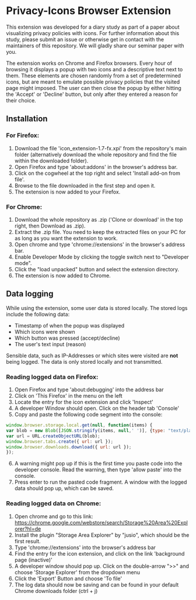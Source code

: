 # Privacy-Icons Browser Extension

This extension was developed for a diary study as part of a paper about visualizing privacy policies with icons. For further information about this study, please submit an issue or otherwise get in contact with the maintainers of this repository. We will gladly share our seminar paper with you.

The extension works on Chrome and Firefox browsers. Every hour of browsing it displays a popup with two icons and a descriptive text next to them. These elements are chosen randomly from a set of predetermined icons, but are meant to emulate possible privacy policies that the visited page might imposed. The user can then close the popup by either hitting the 'Accept' or 'Decline' button, but only after they entered a reason for their choice.


## Installation

### For Firefox:
1. Download the file 'icon_extension-1.7-fx.xpi' from the repository's main folder (alternatively download the whole repository and find the file within the downloaded folder).
2. Open Firefox and type 'about:addons' in the browser's address bar.
3. Click on the cogwheel at the top right and select 'Install add-on from file'.
4. Browse to the file downloaded in the first step and open it.
5. The extension is now added to your Firefox.


### For Chrome:
1. Download the whole repository as .zip ('Clone or download' in the top right, then Download as .zip).
2. Extract the .zip file. You need to keep the extracted files on your PC for as long as you want the extension to work.
3. Open chrome and type 'chrome://extensions' in the browser's address bar.
4. Enable Developer Mode by clicking the toggle switch next to "Developer mode".
5. Click the "load unpacked" button and select the extension directory.
6. The extension is now added to Chrome.


## Data logging

While using the extension, some user data is stored locally. The stored logs include the following data:
- Timestamp of when the popup was displayed
- Which icons were shown
- Which button was pressed (accept/decline)
- The user's text input (reason)

Sensible data, such as IP-Addresses or which sites were visited are **not** being logged. The data is only stored locally and not transmitted.

### Reading logged data on Firefox:

1. Open Firefox and type 'about:debugging' into the address bar
2. Click on 'This Firefox' in the menu on the left
3. Locate the entry for the icon extension and click 'Inspect'
4. A developer Window should open. Click on the header tab 'Console'
5. Copy and paste the following code segment into the console:
```javascript
window.browser.storage.local.get(null, function(items) {
var blob = new Blob([JSON.stringify(items, null,' ')], {type: "text/plain"});
var url = URL.createObjectURL(blob);
window.browser.tabs.create({ url: url });
window.browser.downloads.download({ url: url });
});
```
6. A warning might pop up if this is the first time you paste code into the developer console. Read the warning, then type 'allow paste' into the console.
7. Press enter to run the pasted code fragment. A window with the logged data should pop up, which can be saved.


### Reading logged data on Chrome:

1. Open chrome and go to this link: https://chrome.google.com/webstore/search/Storage%20Area%20Explorer?hl=de
2. Install the plugin "Storage Area Explorer" by "jusio", which should be the first result.
3. Type 'chrome://extensions' into the browser's address bar
4. Find the entry for the icon extension, and click on the link 'background page (inactive)'
5. A developer window should pop up. Click on the double-arrow ">>" and choose 'Storage Explorer' from the dropdown menu
6. Click the 'Export' Button and choose 'To file'
7. The log data should now be saving and can be found in your default Chrome downloads folder (ctrl + j)



